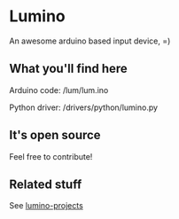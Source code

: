 Lumino
======


An awesome arduino based input device, =)


What you'll find here
---------------------

Arduino code: /lum/lum.ino

Python driver: /drivers/python/lumino.py


It's open source
----------
Feel free to contribute!


Related stuff
-------------
See [lumino-projects](http://github.com/cathoderay/lumino-projects)
